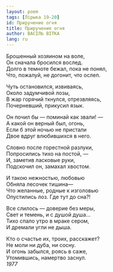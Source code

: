 ```yaml
---
layout: poem
tags: [Лірыка 19-20]
id: Приручение огня
title: Приручение огня
author: ВАСІЛЬ ВІТКА
lang: ru
---
```



Брошенный хозяином на воле,  
Он сначала бросился вослед.  
Долго в темноте бежал, пока не понял,  
Что, пожалуй, не догонит, что ослеп.  

Чуть остановился, извиваясь,  
Около задумчивой лозы,  
В жар горячий ткнулся, отрезвляясь,  
Почерневший, прикусил язык.  

Он почил бы — поминай как звали! —  
А какой он верный был, огонь,  
Если б этой ночью не пристали  
Двое вдруг влюбившихся в него.  

Словно после горестной разлуки,  
Попросились тихо на постой, —  
И, заметив ласковые руки,  
Подскочил он, замахал хвостом.  

И такою нежностью, любовью  
Обняла лесочек тишина—  
Что желанные, родные к изголовью  
Опустились лоз. Где тут до сна?!  

Все слилось — доверие без меры,  
Свет и темень, и с душой душа...  
Тихо спало утро в мраке сером,  
И дремали угли не дыша.  

Кто о счастье их, троих, расскажет?  
Не моли ни дуба, ни сосну.  
И огонь забылся, роясь в саже,  
Утомившись, намертво заснул.  
*1977*  
